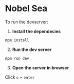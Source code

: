 # Nobel Sea

To run the devserver:

1. **Install the dependecies**

```bash
npm install
```

2. **Run the dev server**

```bash
npm run dev
```

3. **Open the server in browser**

Click `o` + `enter`
